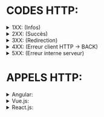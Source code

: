 # CODES HTTP:

<details><summary>1XX: (Infos)</summary>
	<ul>
		<li>Infos ! </li>
	</ul>
</details>
<details><summary>2XX: (Succès)</summary>	
	<ul>
		<li>200 - Succès de la requête</li>
		<li>201 - Ressource créée</li>
		<li>204 - Pas de contenu</li>
	</ul>
</details>
<details><summary>3XX: (Redirection)</summary>
	<ul>
		<li>300 - Plusieurs choix de ressources</li>
		<li>301 - Redirection permanente </li>
		<li>302 - Redirection temporaire </li>
	</ul>
</details>
<details><summary>4XX: (Erreur client HTTP -> BACK)</summary>
	<ul>
		<li>400 - Bad request</li>
		<li>401 - Utilisateur non authentifié</li>
		<li>403 - Accès refusé</li>
		<li>404 - Page non trouvée</li>
		<li>405 - Methode non authorisée</li>
	</ul>
</details>
<details><summary>5XX: (Erreur interne serveur)</summary>
	<ul>
		<li>501 - Non implémenté</li>
		<li>502 - Bad gateway</li>
		<li>503 - Service indisponible</li>
		<li>504 - Timeout</li>
	</ul>
</details>

# APPELS HTTP: 
<details><summary>Angular: </summary>
	
	HttpClient: + verbe.
	
Les méthodes retournent un observable auquel il faut s'abonner pour déclencher le traitement.
</details>
<details><summary>Vue.js: </summary>
	app.get('route', (req, res) => { 
			// Traitement avec res
		});
</details>
<details><summary>React.js: </summary>
	Axios.get('URL').then((res) => {
		    // Traitement avec res
		});
</details>

